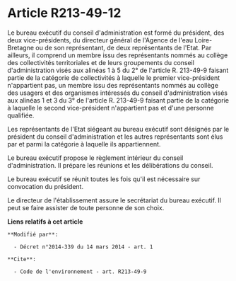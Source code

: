 # Article R213-49-12

Le bureau exécutif du conseil d'administration est formé du président, des deux vice-présidents, du directeur général de
l'Agence de l'eau Loire-Bretagne ou de son représentant, de deux représentants de l'Etat. Par ailleurs, il comprend un membre
issu des représentants nommés au collège des collectivités territoriales et de leurs groupements du conseil d'administration
visés aux alinéas 1 à 5 du 2° de l'article R. 213-49-9 faisant partie de la catégorie de collectivités à laquelle le premier
vice-président n'appartient pas, un membre issu des représentants nommés au collège des usagers et des organismes intéressés
du conseil d'administration visés aux alinéas 1 et 3 du 3° de l'article R. 213-49-9 faisant partie de la catégorie à laquelle
le second vice-président n'appartient pas et d'une personne qualifiée. 

Les représentants de l'Etat siégeant au bureau exécutif sont désignés par le président du conseil d'administration et les
autres représentants sont élus par et parmi la catégorie à laquelle ils appartiennent. 

Le bureau exécutif propose le règlement intérieur du conseil d'administration. Il prépare les réunions et les délibérations
du conseil. 

Le bureau exécutif se réunit toutes les fois qu'il est nécessaire sur convocation du président. 

Le directeur de l'établissement assure le secrétariat du bureau exécutif. Il peut se faire assister de toute personne de son
choix.

**Liens relatifs à cet article**

	**Modifié par**:

	  - Décret n°2014-339 du 14 mars 2014 - art. 1

	**Cite**:

	  - Code de l'environnement - art. R213-49-9
